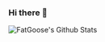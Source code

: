 ### Hi there 👋
![FatGoose's Github Stats](https://github-readme-stats.vercel.app/api?username=FatGoose73&show_icons=true&theme=vue)
<!--
**FatGoose73/FatGoose73** is a ✨ _special_ ✨ repository because its `README.md` (this file) appears on your GitHub profile.

Here are some ideas to get you started:

- 🔭 I’m currently working on ...
- 🌱 I’m currently learning ...
- 👯 I’m looking to collaborate on ...
- 🤔 I’m looking for help with ...
- 💬 Ask me about ...
- 📫 How to reach me: ...
- 😄 Pronouns: ...
- ⚡ Fun fact: ...
-->
